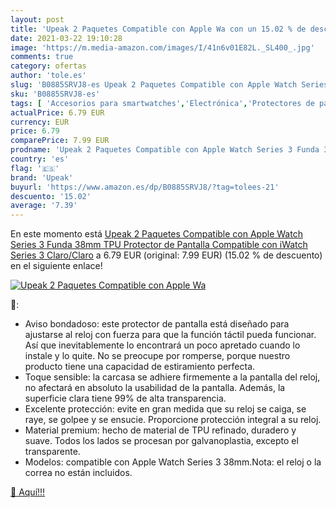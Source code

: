 ```yaml
---
layout: post
title: 'Upeak 2 Paquetes Compatible con Apple Wa con un 15.02 % de descuento'
date: 2021-03-22 19:10:28
image: 'https://m.media-amazon.com/images/I/41n6v01E82L._SL400_.jpg'
comments: true
category: ofertas
author: 'tole.es'
slug: 'B0885SRVJ8-es Upeak 2 Paquetes Compatible con Apple Watch Series 3 Funda...'
sku: 'B0885SRVJ8-es'
tags: [ 'Accesorios para smartwatches','Electrónica','Protectores de pantalla y láminas para smartwatches','Tecnología para vestir','apple','upeak', ]
actualPrice: 6.79 EUR
currency: EUR
price: 6.79
comparePrice: 7.99 EUR
prodname: 'Upeak 2 Paquetes Compatible con Apple Watch Series 3 Funda 38mm  TPU Protector de Pantalla Compatible con iWatch Series 3  Claro/Claro'
country: 'es'
flag: '🇪🇸'
brand: 'Upeak'
buyurl: 'https://www.amazon.es/dp/B0885SRVJ8/?tag=tolees-21'
descuento: '15.02'
average: '7.39'
---
```


En este momento está [Upeak 2 Paquetes Compatible con Apple Watch Series 3 Funda 38mm  TPU Protector de Pantalla Compatible con iWatch Series 3  Claro/Claro](https://www.amazon.es/dp/B0885SRVJ8/?tag=tolees-21) a 6.79 EUR (original: 7.99 EUR) (15.02 %  de descuento) en el siguiente enlace!

[![Upeak 2 Paquetes Compatible con Apple Wa](https://m.media-amazon.com/images/I/41n6v01E82L._SL400_.jpg)](https://www.amazon.es/dp/B0885SRVJ8/?tag=tolees-21)

🔎:

- Aviso bondadoso: este protector de pantalla está diseñado para ajustarse al reloj con fuerza para que la función táctil pueda funcionar. Así que inevitablemente lo encontrará un poco apretado cuando lo instale y lo quite. No se preocupe por romperse, porque nuestro producto tiene una capacidad de estiramiento perfecta.
- Toque sensible: la carcasa se adhiere firmemente a la pantalla del reloj, no afectará en absoluto la usabilidad de la pantalla. Además, la superficie clara tiene 99% de alta transparencia.
- Excelente protección: evite en gran medida que su reloj se caiga, se raye, se golpee y se ensucie. Proporcione protección integral a su reloj.
- Material premium: hecho de material de TPU refinado, duradero y suave. Todos los lados se procesan por galvanoplastia, excepto el transparente.
- Modelos: compatible con Apple Watch Series 3 38mm.Nota: el reloj o la correa no están incluidos.

[🛒 Aquí!!!](https://www.amazon.es/dp/B0885SRVJ8/?tag=tolees-21)
